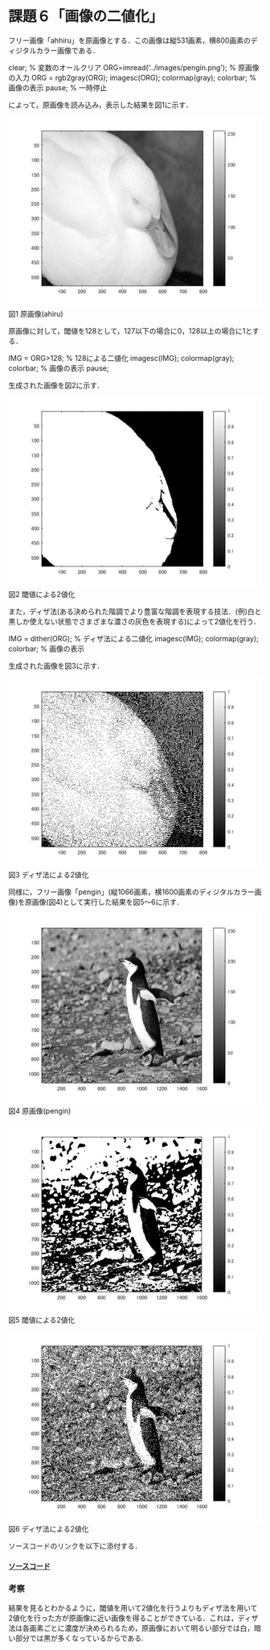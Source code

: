 # 課題６「画像の二値化」

フリー画像「ahhiru」を原画像とする．この画像は縦531画素，横800画素のディジタルカラー画像である．

clear; % 変数のオールクリア
ORG=imread('../images/pengin.png'); % 原画像の入力
ORG = rgb2gray(ORG);
imagesc(ORG); colormap(gray); colorbar; % 画像の表示
pause; % 一時停止

によって，原画像を読み込み，表示した結果を図1に示す．

![原画像](https://github.com/ShokiChitan/MATLAB_image_processing/blob/master/%E8%AA%B2%E9%A1%8C6/images/a1.jpg?raw=true)  
図1 原画像(ahiru)

原画像に対して，閾値を128として，127以下の場合に0，128以上の場合に1とする．

IMG = ORG>128; % 128による二値化
imagesc(IMG); colormap(gray); colorbar; % 画像の表示
pause;

生成された画像を図2に示す．

![原画像](https://github.com/ShokiChitan/MATLAB_image_processing/blob/master/%E8%AA%B2%E9%A1%8C6/images/a2.jpg?raw=true)  
図2 閾値による2値化

また，ディザ法(ある決められた階調でより豊富な階調を表現する技法．(例)白と黒しか使えない状態でさまざまな濃さの灰色を表現する)によって2値化を行う．

IMG = dither(ORG); % ディザ法による二値化
imagesc(IMG); colormap(gray); colorbar; % 画像の表示

生成された画像を図3に示す．

![原画像](https://github.com/ShokiChitan/MATLAB_image_processing/blob/master/%E8%AA%B2%E9%A1%8C6/images/a3.jpg?raw=true)  
図3 ディザ法による2値化

同様に，フリー画像「pengin」(縦1066画素，横1600画素のディジタルカラー画像)を原画像(図4)として実行した結果を図5～6に示す．

![原画像](https://github.com/ShokiChitan/MATLAB_image_processing/blob/master/%E8%AA%B2%E9%A1%8C6/images/p1.jpg?raw=true)  
図4 原画像(pengin)

![原画像](https://github.com/ShokiChitan/MATLAB_image_processing/blob/master/%E8%AA%B2%E9%A1%8C6/images/p2.jpg?raw=true)  
図5 閾値による2値化

![原画像](https://github.com/ShokiChitan/MATLAB_image_processing/blob/master/%E8%AA%B2%E9%A1%8C6/images/p3.jpg?raw=true)  
図6 ディザ法による2値化

ソースコードのリンクを以下に添付する．

#### [ソースコード](https://github.com/ShokiChitan/MATLAB_image_processing/blob/master/%E8%AA%B2%E9%A1%8C6/kadai6.m)

### 考察
結果を見るとわかるように，閾値を用いて2値化を行うよりもディザ法を用いて2値化を行った方が原画像に近い画像を得ることができている．これは，ディザ法は各画素ごとに濃度が決められるため，原画像において明るい部分では白，暗い部分では黒が多くなっているからである.
